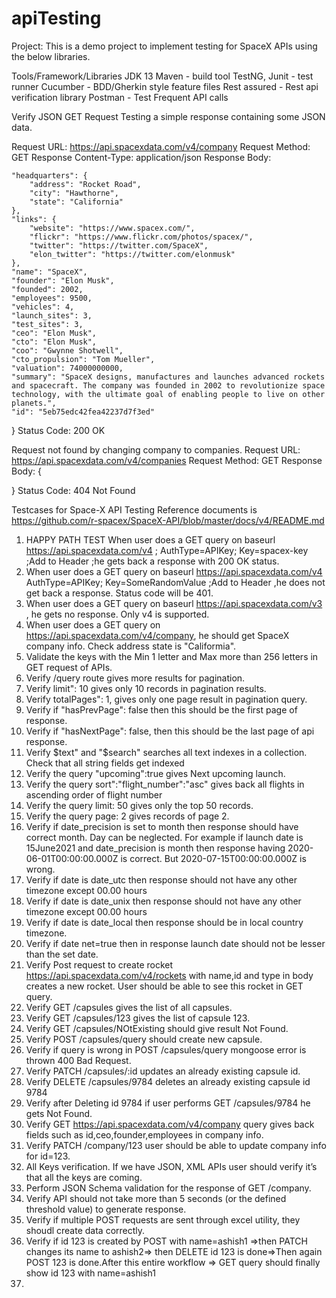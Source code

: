 # apiTesting

Project:
This is a demo project to implement testing for SpaceX APIs using the below libraries.

Tools/Framework/Libraries
JDK 13
Maven - build tool
TestNG, Junit - test runner
Cucumber - BDD/Gherkin style feature files
Rest assured - Rest api verification library
Postman - Test Frequent API calls

Verify JSON GET Request
Testing a simple response containing some JSON data.

Request URL: https://api.spacexdata.com/v4/company
Request Method: GET
Response Content-Type: application/json
Response Body:


    "headquarters": {
        "address": "Rocket Road",
        "city": "Hawthorne",
        "state": "California"
    },
    "links": {
        "website": "https://www.spacex.com/",
        "flickr": "https://www.flickr.com/photos/spacex/",
        "twitter": "https://twitter.com/SpaceX",
        "elon_twitter": "https://twitter.com/elonmusk"
    },
    "name": "SpaceX",
    "founder": "Elon Musk",
    "founded": 2002,
    "employees": 9500,
    "vehicles": 4,
    "launch_sites": 3,
    "test_sites": 3,
    "ceo": "Elon Musk",
    "cto": "Elon Musk",
    "coo": "Gwynne Shotwell",
    "cto_propulsion": "Tom Mueller",
    "valuation": 74000000000,
    "summary": "SpaceX designs, manufactures and launches advanced rockets and spacecraft. The company was founded in 2002 to revolutionize space technology, with the ultimate goal of enabling people to live on other planets.",
    "id": "5eb75edc42fea42237d7f3ed"
}
Status Code: 200 OK

Request not found by changing company to companies.
Request URL: https://api.spacexdata.com/v4/companies
Request Method: GET
Response Body:
{
  
}
Status Code: 404 Not Found


Testcases for Space-X API Testing
Reference documents is https://github.com/r-spacex/SpaceX-API/blob/master/docs/v4/README.md
1) HAPPY PATH TEST When user does a GET query on baseurl https://api.spacexdata.com/v4 ; AuthType=APIKey; Key=spacex-key ;Add to Header ;he gets back a response with 200 OK status.
2) When user does a GET query on baseurl https://api.spacexdata.com/v4 AuthType=APIKey; Key=SomeRandomValue ;Add to Header ,he does not get back a response. Status code will be 401.
3) When user does a GET query on baseurl https://api.spacexdata.com/v3 , he gets no response. Only v4 is supported.
4) When user does a GET query on https://api.spacexdata.com/v4/company, he should get SpaceX company info. Check address state is "Califormia".
5) Validate the keys with the Min 1 letter and Max more than 256 letters in GET request of APIs.
6) Verify /query route gives more results for pagination.
7) Verify limit": 10 gives only 10 records in pagination results.
8) Verify totalPages": 1, gives only one page result in pagination query.
9) Verify if "hasPrevPage": false then this should be the first page of response.
10) Verify if "hasNextPage": false, then this should be the last page of api response.
11) Verify $text" and "$search" searches all text indexes in a collection. Check that all string fields get indexed
12) Verify the query "upcoming":true gives Next upcoming launch.
13) Verify the query sort":"flight_number":"asc" gives back all flights in ascending order of flight number
14) Verify the query limit: 50 gives only the top 50 records.
15) Verify the query page: 2 gives records of page 2.
16) Verify if date_precision is set to month then response should have correct month. Day can be neglected. For example if launch date is 15June2021 and date_precision is month then response having 2020-06-01T00:00:00.000Z is correct. But 2020-07-15T00:00:00.000Z is wrong.
17) Verify if date is date_utc then response should not have any other timezone except 00.00 hours
18) Verify if date is date_unix then response should not have any other timezone except 00.00 hours
19) Verify if date is date_local then response should be in local country timezone.
20) Verify if date net=true then in response launch date should not be lesser than the set date.
21) Verify Post request to create rocket https://api.spacexdata.com/v4/rockets with name,id and type in body creates a new rocket. User should be able to see this rocket in GET query.
22) Verify GET /capsules gives the list of all capsules.
23) Verify GET /capsules/123 gives the list of capsule 123.
24) Verify GET /capsules/NOtExisting should give result Not Found.
25) Verify POST /capsules/query should create new capsule.
26) Verify  if query is wrong in POST /capsules/query mongoose error is thrown 400 Bad Request.
27) Verify PATCH /capsules/:id updates an already existing capsule id.
28) Verify DELETE /capsules/9784 deletes an already existing capsule id 9784
29) Verify after Deleting id 9784 if user performs GET /capsules/9784 he gets Not Found.
30) Verify GET https://api.spacexdata.com/v4/company query gives back fields such as id,ceo,founder,employees in company info.
31) Verify PATCH /company/123 user should be able to update company info for id=123.
32) All Keys verification. If we have JSON, XML APIs user should verify it’s that all the keys are coming.
33) Perform JSON Schema validation for the response of GET /company.
34) Verify API should not take more than 5 seconds (or the defined threshold value) to generate response.
35) Verify if multiple POST requests are sent through excel utility, they shoudl create data correctly.
36) Verify if id 123 is created by POST with name=ashish1 =>then PATCH changes its name to ashish2=> then DELETE id 123 is done=>Then again POST 123 is done.After  this entire workflow => GET query should finally show id 123 with name=ashish1
37) 

